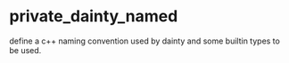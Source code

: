 # private_dainty_named
define a c++ naming convention used by dainty and some builtin types to be used.
